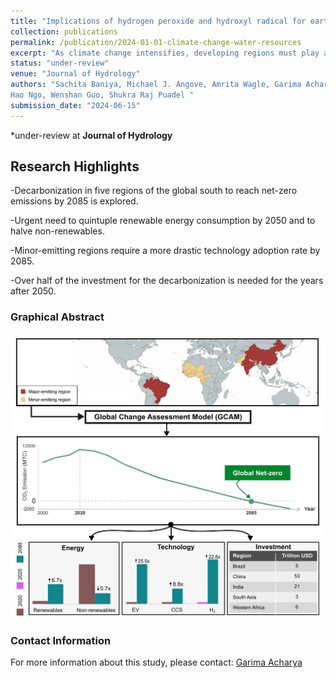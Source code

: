 ```yaml
---
title: "Implications of hydrogen peroxide and hydroxyl radical for earthquake chemical precursors"
collection: publications
permalink: /publication/2024-01-01-climate-change-water-resources
excerpt: "As climate change intensifies, developing regions must play a crucial role in achieving net-zero emissions, but regional efforts remain underexplored. Our analysis highlights the need for substantial energy system transformations and increased investments, with varying adoption rates of emerging technologies like electric vehicles, hydrogen, and carbon capture across regions, requiring significant financial commitment to achieve a carbon-neutral future by 2085."
status: "under-review"
venue: "Journal of Hydrology"
authors: "Sachita Baniya, Michael J. Angove, Amrita Wagle, Garima Acharya, Manita Khatri, Bandita Mainali , Huu
Hao Ngo, Wenshan Guo, Shukra Raj Puadel "
submission_date: "2024-06-15"
---
```


*under-review at **Journal of Hydrology**

## Research Highlights
-Decarbonization in five regions of the global south to reach net-zero
emissions by 2085 is explored.

-Urgent need to quintuple renewable energy consumption by 2050 and to
halve non-renewables.

-Minor-emitting regions require a more drastic technology adoption rate by
2085.

-Over half of the investment for the decarbonization is needed for the years
after 2050. ​​
### Graphical Abstract
![Graphical Abstract](/images/GA_netzero.png)

### Contact Information
For more information about this study, please contact:
[Garima Acharya](mailto:garima.acharya58@gmail.com)
